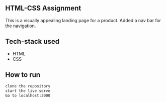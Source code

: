 ## HTML-CSS Assignment
This is a visually appealing landing page for  a product. Added a nav bar for the navigation. 


## Tech-stack used 
- HTML
- CSS

## How to run 

``` bash
clone the repository
start the live serve
Go to localhost:3000
```
